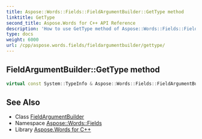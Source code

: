 ```yaml
---
title: Aspose::Words::Fields::FieldArgumentBuilder::GetType method
linktitle: GetType
second_title: Aspose.Words for C++ API Reference
description: 'How to use GetType method of Aspose::Words::Fields::FieldArgumentBuilder class in C++.'
type: docs
weight: 6000
url: /cpp/aspose.words.fields/fieldargumentbuilder/gettype/
---
```

## FieldArgumentBuilder::GetType method




```cpp
virtual const System::TypeInfo & Aspose::Words::Fields::FieldArgumentBuilder::GetType() const override
```

## See Also

* Class [FieldArgumentBuilder](../)
* Namespace [Aspose::Words::Fields](../../)
* Library [Aspose.Words for C++](../../../)
